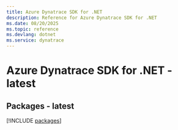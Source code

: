 ```yaml
---
title: Azure Dynatrace SDK for .NET
description: Reference for Azure Dynatrace SDK for .NET
ms.date: 08/20/2025
ms.topic: reference
ms.devlang: dotnet
ms.service: dynatrace
---
```

# Azure Dynatrace SDK for .NET - latest
## Packages - latest
[!INCLUDE [packages](dynatrace-index.md)]